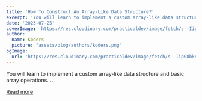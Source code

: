 ```yaml
---
title: 'How To Construct An Array-Like Data Structure?'
excerpt: 'You will learn to implement a custom array-like data structure and basic array operations.          ...'
date: '2023-07-25'
coverImage: 'https://res.cloudinary.com/practicaldev/image/fetch/s--IipG8bkA--/c_imagga_scale,f_auto,fl_progressive,h_420,q_auto,w_1000/https://dev-to-uploads.s3.amazonaws.com/uploads/articles/513ark7gef5gwlsx14ca.png'
author:
  name: Koders
  picture: "assets/blog/authors/koders.png"
ogImage:
  url: 'https://res.cloudinary.com/practicaldev/image/fetch/s--IipG8bkA--/c_imagga_scale,f_auto,fl_progressive,h_420,q_auto,w_1000/https://dev-to-uploads.s3.amazonaws.com/uploads/articles/513ark7gef5gwlsx14ca.png'
---
```


You will learn to implement a custom array-like data structure and basic array operations.          ...

[Read more](https://dev.to/ggorantala/how-to-construct-an-array-like-data-structure-255k)
